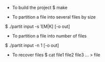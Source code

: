 * To build the project
 $ make

* To partition a file into several files by size

 $ ./partit input -s 1[M|K] [-o out]

* To partition a file into number of files

 $ ./partit input -n 1 [-o out]

* To recover files
 $ cat file1 file2 file3 ... > file

